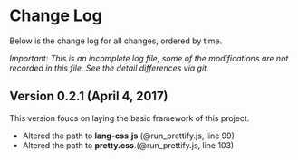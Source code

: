 # Change Log

Below is the change log for all changes, ordered by time.

*Important: This is an incomplete log file, some of the modifications are not recorded in this file. See the detail differences via git.*

## Version 0.2.1 (April 4, 2017)

This version foucs on laying the basic framework of this project.

+ Altered the path to **lang-css.js**.(@run_prettify.js, line 99)
+ Altered the path to **pretty.css**.(@run_prettify.js, line 103)